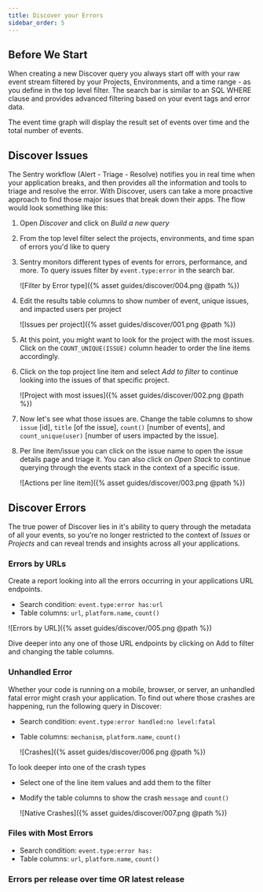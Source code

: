 ```yaml
---
title: Discover your Errors
sidebar_order: 5
---
```


## Before We Start

When creating a new Discover query you always start off with your raw event stream filtered by your Projects, Environments, and a time range - as you define in the top level filter. The search bar is similar to an SQL WHERE clause and provides advanced filtering based on your event tags and error data.

The event time graph will display the result set of events over time and the total number of events.

## Discover Issues

The Sentry workflow (Alert - Triage - Resolve) notifies you in real time when your application breaks, and then provides all the information and tools to triage and resolve the error. With Discover, users can take a more proactive approach to find those major issues that break down their apps. The flow would look something like this:

1. Open _Discover_ and click on _Build a new query_

2. From the top level filter select the projects, environments, and time span of errors you'd like to query

3. Sentry monitors different types of events for errors, performance, and more. To query issues filter by `event.type:error` in the search bar.

    ![Filter by Error type]({% asset guides/discover/004.png @path %})

4. Edit the results table columns to show number of event, unique issues, and impacted users per project

    ![Issues per project]({% asset guides/discover/001.png @path %})

5. At this point, you might want to look for the project with the most issues. Click on the `COUNT_UNIQUE(ISSUE)` column header to order the line items accordingly.

6. Click on the top project line item and select _Add to filter_ to continue looking into the issues of that specific project.

    ![Project with most issues]({% asset guides/discover/002.png @path %})

7. Now let's see what those issues are. Change the table columns to show `issue` [id], `title` [of the issue], `count()` [number of events], and `count_unique(user)` [number of users impacted by the issue].

8. Per line item/issue you can click on the issue name to open the issue details page and triage it. You can also click on _Open Stack_ to continue querying through the events stack in the context of a specific issue.

    ![Actions per line item]({% asset guides/discover/003.png @path %})

## Discover Errors

The true power of Discover lies in it's ability to query through the metadata of all your events, so you're no longer restricted to the context of _Issues_ or _Projects_ and can reveal trends and insights across all your applications.

### Errors by URLs

Create a report looking into all the errors occurring in your applications URL endpoints.

- Search condition: `event.type:error has:url`
- Table columns: `url`, `platform.name`, `count()`

![Errors by URL]({% asset guides/discover/005.png @path %})

Dive deeper into any one of those URL endpoints by clicking on Add to filter and changing the table columns.

### Unhandled Error

Whether your code is running on a mobile, browser, or server, an unhandled fatal error might crash your application. To find out where those crashes are happening, run the following query in Discover:

- Search condition: `event.type:error handled:no level:fatal`
- Table columns: `mechanism`, `platform.name`, `count()`

    ![Crashes]({% asset guides/discover/006.png @path %})

To look deeper into one of the crash types

- Select one of the line item values and add them to the filter
- Modify the table columns to show the crash `message` and `count()`

    ![Native Crashes]({% asset guides/discover/007.png @path %})


### Files with Most Errors

- Search condition: `event.type:error has:`
- Table columns: `url`, `platform.name`, `count()`

### Errors per release over time OR latest release




